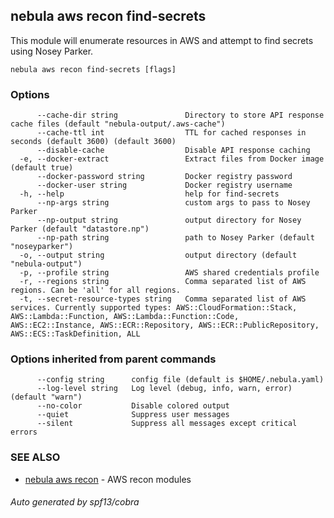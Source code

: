 ## nebula aws recon find-secrets

This module will enumerate resources in AWS and attempt to find secrets using Nosey Parker.

```
nebula aws recon find-secrets [flags]
```

### Options

```
      --cache-dir string               Directory to store API response cache files (default "nebula-output/.aws-cache")
      --cache-ttl int                  TTL for cached responses in seconds (default 3600) (default 3600)
      --disable-cache                  Disable API response caching
  -e, --docker-extract                 Extract files from Docker image (default true)
      --docker-password string         Docker registry password
      --docker-user string             Docker registry username
  -h, --help                           help for find-secrets
      --np-args string                 custom args to pass to Nosey Parker
      --np-output string               output directory for Nosey Parker (default "datastore.np")
      --np-path string                 path to Nosey Parker (default "noseyparker")
  -o, --output string                  output directory (default "nebula-output")
  -p, --profile string                 AWS shared credentials profile
  -r, --regions string                 Comma separated list of AWS regions. Can be 'all' for all regions.
  -t, --secret-resource-types string   Comma separated list of AWS services. Currently supported types: AWS::CloudFormation::Stack, AWS::Lambda::Function, AWS::Lambda::Function::Code, AWS::EC2::Instance, AWS::ECR::Repository, AWS::ECR::PublicRepository, AWS::ECS::TaskDefinition, ALL
```

### Options inherited from parent commands

```
      --config string      config file (default is $HOME/.nebula.yaml)
      --log-level string   Log level (debug, info, warn, error) (default "warn")
      --no-color           Disable colored output
      --quiet              Suppress user messages
      --silent             Suppress all messages except critical errors
```

### SEE ALSO

* [nebula aws recon](nebula_aws_recon.md)	 - AWS recon modules

###### Auto generated by spf13/cobra
